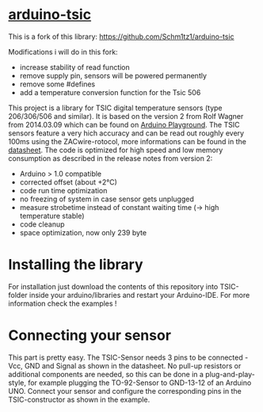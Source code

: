 [arduino-tsic][1]
============
This is a fork of this library:
https://github.com/Schm1tz1/arduino-tsic

Modifications i will do in this fork:
- increase stability of read function
- remove supply pin, sensors will be powered permanently
- remove some #defines
- add a temperature conversion function for the Tsic 506

This project is a library for TSIC digital temperature sensors (type 206/306/506 and similar). 
It is based on the version 2 from Rolf Wagner from 2014.03.09 which can be found on [Arduino Playground][2]. The TSIC sensors feature a very hich accuracy and can be read out roughly every 100ms using the ZACwire-rotocol, more informations can be found in the [datasheet][3]. The code is optimized for high speed and low memory consumption as described in the release notes from version 2:

- Arduino > 1.0 compatible
- corrected offset (about +2°C)
- code run time optimization
- no freezing of system in case sensor gets unplugged
- measure strobetime instead of constant waiting time (-> high temperature stable)
- code cleanup
- space optimization, now only 239 byte

Installing the library
======================
For installation just download the contents of this repository into TSIC-folder inside your arduino/libraries and restart your Arduino-IDE. For more information check the examples !

Connecting your sensor
=====================
This part is pretty easy. The TSIC-Sensor needs 3 pins to be connected - Vcc, GND and Signal as shown in the datasheet. No pull-up resistors or additional components are needed, so this can be done in a plug-and-play-style, for example plugging the TO-92-Sensor to GND-13-12 of an Arduino UNO. Connect your sensor and configure the corresponding pins in the TSIC-constructor as shown in the example.

[1]: https://github.com/Schm1tz1/arduino-tsic
[2]: http://playground.arduino.cc/Code/Tsic
[3]: http://playground.arduino.cc/uploads/Code/TSIC_Datasheet.zip
